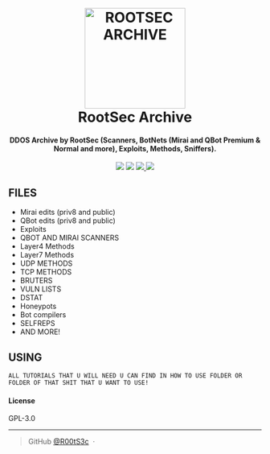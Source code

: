 <h1 align="center">
  <br>
  <a href="https://r00ts3c.github.io/"><img src="https://i.imgur.com/5ty5YPN.gif" alt="ROOTSEC ARCHIVE" width="200"></a>
  <br>
  RootSec Archive
  <br>
</h1>

<h4 align="center">DDOS Archive by RootSec (Scanners, BotNets (Mirai and QBot Premium & Normal and more), Exploits, Methods, Sniffers).</h4>
<p align="center">
    <a href="http://waffle.io/R00tS3c/DDOS-RootSec"><img src="https://badge.waffle.io/OrigemWoot/OrigemWoot.svg?label=ready&title=Ready"></a>
  </a>
  <a href="#"><img src="https://badges.gitter.im/OrigemWootOW/Lobby.svg"></a>
  <a href="#">
      <img src="https://img.shields.io/badge/SayThanks.io-%E2%98%BC-1EAEDB.svg">
  </a>
  <a href="#">
    <img src="https://img.shields.io/badge/$-donate-ff69b4.svg?maxAge=2592000&amp;style=flat">
  </a>
</p>


## FILES

* Mirai edits (priv8 and public)
* QBot edits (priv8 and public)
* Exploits
* QBOT AND MIRAI SCANNERS
* Layer4 Methods
* Layer7 Methods
* UDP METHODS
* TCP METHODS
* BRUTERS
* VULN LISTS
* DSTAT
* Honeypots
* Bot compilers
* SELFREPS
* AND MORE!

## USING

```
ALL TUTORIALS THAT U WILL NEED U CAN FIND IN HOW TO USE FOLDER OR FOLDER OF THAT SHIT THAT U WANT TO USE!
```

#### License

GPL-3.0

---

> GitHub [@R00tS3c](https://github.com/R00tS3c) &nbsp;&middot;&nbsp;
